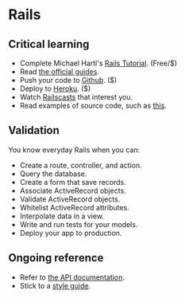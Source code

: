 Rails
=====

Critical learning
-----------------

* Complete Michael Hartl's [Rails Tutorial](http://ruby.railstutorial.org). (Free/$)
* Read [the official guides](http://guides.rubyonrails.org).
* Push your code to [Github](http://github.com). ($)
* Deploy to [Heroku](http://heroku.com). ($)
* Watch [Railscasts](http://railscasts.com) that interest you.
* Read examples of source code, such as [this](https://github.com/copycopter/copycopter-server).

Validation
----------

You know everyday Rails when you can:

* Create a route, controller, and action.
* Query the database.
* Create a form that save records.
* Associate ActiveRecord objects.
* Validate ActiveRecord objects.
* Whitelist ActiveRecord attributes.
* Interpolate data in a view.
* Write and run tests for your models.
* Deploy your app to production.

Ongoing reference
-----------------

* Refer to [the API documentation](http://api.rubyonrails.org).
* Stick to a [style guide](https://github.com/bbatsov/rails-style-guide).
